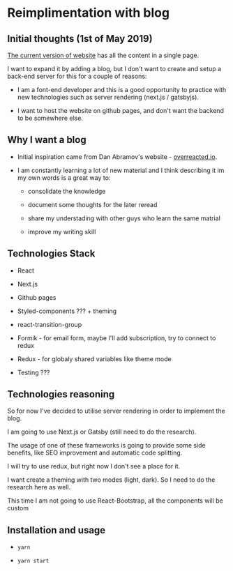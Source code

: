 # Reimplimentation with blog

## Initial thoughts (1st of May 2019)

[The current version of website](https://github.com/dmitriyaa/dmitriyaa.github.io/tree/development) has all the content in a single page.

I want to expand it by adding a blog, but I don't want to create and setup a back-end server for this for a couple of reasons:

- I am a font-end developer and this is a good opportunity to practice with new technologies such as server rendering (next.js / gatsbyjs).

- I want to host the website on github pages, and don't want the backend to be somewhere else.

## Why I want a blog

- Initial inspiration came from Dan Abramov's website - [overreacted.io](https://overreacted.io/).

- I am constantly learning a lot of new material and I think describing it im my own words is a great way to:

  - consolidate the knowledge

  - document some thoughts for the later reread

  - share my understading with other guys who learn the same matrial

  - improve my writing skill

## Technologies Stack

- React

- Next.js

- Github pages

- Styled-components ??? + theming

- react-transition-group

- Formik - for email form, maybe I'll add subscription, try to connect to redux

- Redux - for globaly shared variables like theme mode

- Testing ???

## Technologies reasoning

So for now I've decided to utilise server rendering in order to implement the blog.

I am going to use Next.js or Gatsby (still need to do the research).

The usage of one of these frameworks is going to provide some side benefits, like SEO improvement and automatic code splitting.

I will try to use redux, but right now I don't see a place for it.

I want create a theming with two modes (light, dark). So I need to do the research here as well.

This time I am not going to use React-Bootstrap, all the components will be custom

## Installation and usage

- `yarn`

- `yarn start`
